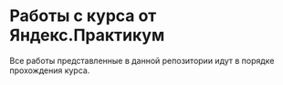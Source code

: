 # Работы с курса от Яндекс.Практикум

Все работы представленные в данной репозитории идут в порядке прохождения курса.
